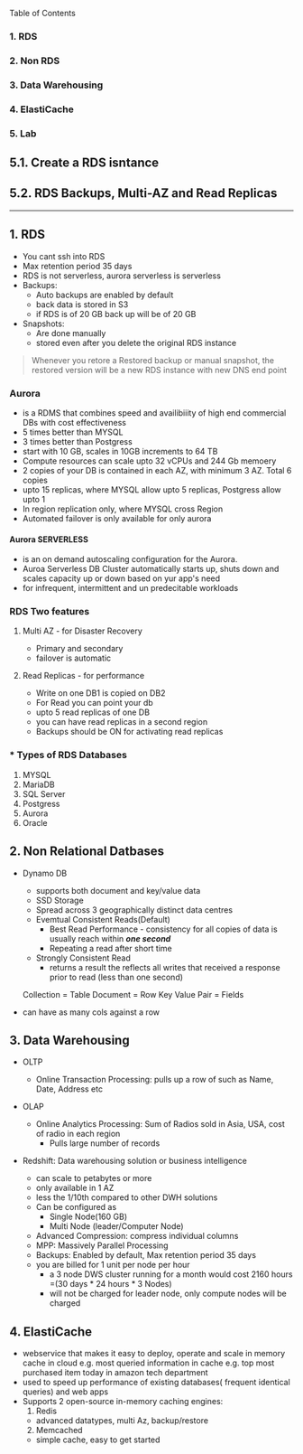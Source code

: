 
Table of Contents
### 1. RDS
### 2. Non RDS
### 3. Data Warehousing
### 4. ElastiCache
### 5. Lab
  ## 5.1. Create a RDS isntance
  ## 5.2. RDS Backups, Multi-AZ and Read Replicas
  
***************************

## 1.  RDS
* You cant ssh into RDS
* Max retention period 35 days
* RDS is not serverless, aurora serverless is serverless
* Backups:
  * Auto backups are enabled by default
  * back data is stored in S3
  * if RDS is of 20 GB back up will be of 20 GB
* Snapshots:
  * Are done manually
  * stored even after you delete the original RDS instance
  
 
> Whenever you retore a Restored backup or manual snapshot, the restored version will be a new RDS instance with new DNS end point

### Aurora
  * is a RDMS that combines speed and availibiiity of high end commercial DBs with cost effectiveness
  * 5 times better than MYSQL
  * 3 times better than Postgress
  * start with 10 GB, scales in 10GB increments to 64 TB
  * Compute resources can scale upto 32 vCPUs and 244 Gb memoery
  * 2 copies of your DB is contained in each AZ, with minimum 3 AZ. Total 6 copies
  * upto 15 replicas, where MYSQL allow upto 5 replicas, Postgress allow upto 1
  * In region replication only, where MYSQL cross Region
  * Automated failover is only available for only aurora
  
  #### Aurora SERVERLESS
   * is an on demand autoscaling configuration for the Aurora. 
   * Auroa Serverless DB Cluster automatically starts up, shuts down and scales capacity up or down based on yur app's need
   * for infrequent, intermittent and un predecitable workloads 
   
   
  
  
### RDS Two features

  1. Multi AZ - for Disaster Recovery  
     * Primary and secondary
     * failover is automatic
  
  2. Read Replicas - for performance 
      * Write on one DB1 is copied on DB2
      * For Read you can point your db
      * upto 5 read replicas of one DB
      * you can have read replicas in a second region
      * Backups should be ON for activating read replicas

### * Types of RDS Databases
  1. MYSQL
  2. MariaDB
  3. SQL Server
  4. Postgress
  5. Aurora
  6. Oracle
 

## 2. Non Relational Datbases
 * Dynamo DB
   * supports both document and key/value data
   * SSD Storage
   * Spread across 3 geographically distinct data centres
   * Evemtual Consistent Reads(Default)
      * Best Read Performance - consistency for all copies of data is usually reach within ***one second***
      * Repeating a read after short time 
   * Strongly Consistent Read
      * returns a result the reflects all writes that received a response prior to read (less than one second)
   
   Collection     = Table
   Document       = Row
   Key Value Pair = Fields
  
  * can have as many cols against a row
   
## 3. Data Warehousing
  * OLTP 
    * Online Transaction Processing: pulls up a row of such as Name, Date, Address etc
  
  * OLAP
    * Online Analytics Processing: Sum of Radios sold in Asia, USA, cost of radio in each region
      * Pulls large number of records
  
  * Redshift: Data warehousing solution or business intelligence
    * can scale to petabytes or more
    * only available in 1 AZ
    * less the 1/10th compared to other DWH solutions
    * Can be configured as
      * Single Node(160 GB)
      * Multi Node (leader/Computer Node)
    * Advanced Compression: compress individual columns
    * MPP: Massively Parallel Processing
    * Backups: Enabled by default, Max retention period 35 days
    * you are billed for 1 unit per node per hour
      * a 3 node DWS cluster running for a month would cost 2160 hours =(30 days * 24 hours * 3 Nodes)
      * will not be charged for leader node, only compute nodes will be charged
      
## 4. ElastiCache
  * webservice that makes it easy to deploy, operate and scale in memory cache in cloud
    e.g. most queried information in cache e.g. top most purchased item today in amazon tech department
  * used to speed up performance of existing databases( frequent identical queries) and web apps
  * Supports 2 open-source in-memory caching engines:
     1. Redis
      * advanced datatypes, multi Az, backup/restore
     2. Memcached
      * simple cache, easy to get started
